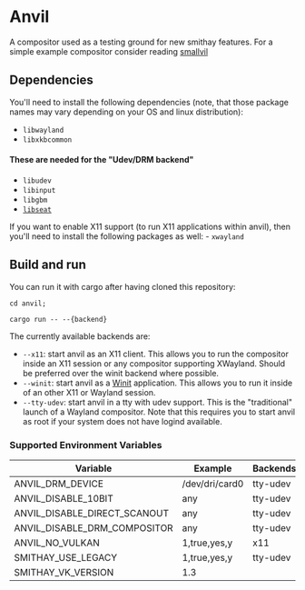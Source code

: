 # Anvil

A compositor used as a testing ground for new smithay features.
For a simple example compositor consider reading [smallvil](https://github.com/Smithay/smithay/tree/master/smallvil)

## Dependencies

You'll need to install the following dependencies (note, that those package
names may vary depending on your OS and linux distribution):

- `libwayland`
- `libxkbcommon`

#### These are needed for the "Udev/DRM backend"

- `libudev`
- `libinput`
- `libgbm`
- [`libseat`](https://git.sr.ht/~kennylevinsen/seatd)

If you want to enable X11 support (to run X11 applications within anvil),
then you'll need to install the following packages as well:
    - `xwayland`

## Build and run

You can run it with cargo after having cloned this repository:

```
cd anvil;

cargo run -- --{backend}
```

The currently available backends are:

- `--x11`: start anvil as an X11 client. This allows you to run the compositor inside an X11 session or any compositor supporting XWayland. Should be preferred over the winit backend where possible.
- `--winit`: start anvil as a [Winit](https://github.com/tomaka/winit) application. This allows you to run it
  inside of an other X11 or Wayland session.
- `--tty-udev`: start anvil in a tty with udev support. This is the "traditional" launch of a Wayland
  compositor. Note that this requires you to start anvil as root if your system does not have logind
  available.

### Supported Environment Variables

| Variable                      | Example         | Backends  |
|-------------------------------|-----------------|-----------|
| ANVIL_DRM_DEVICE              | /dev/dri/card0  | tty-udev  |
| ANVIL_DISABLE_10BIT           | any             | tty-udev  |
| ANVIL_DISABLE_DIRECT_SCANOUT  | any             | tty-udev  |
| ANVIL_DISABLE_DRM_COMPOSITOR  | any             | tty-udev  |
| ANVIL_NO_VULKAN               | 1,true,yes,y    | x11       |
| SMITHAY_USE_LEGACY            | 1,true,yes,y    | tty-udev  |
| SMITHAY_VK_VERSION            | 1.3             |           |
